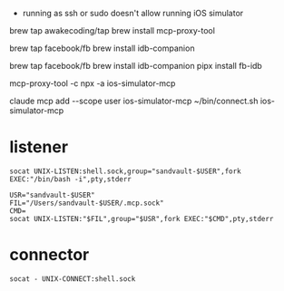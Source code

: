 - running as ssh or sudo doesn't allow running iOS simulator


brew tap awakecoding/tap
brew install mcp-proxy-tool

brew tap facebook/fb
brew install idb-companion

brew tap facebook/fb
brew install idb-companion
pipx install fb-idb

mcp-proxy-tool -c npx -a ios-simulator-mcp

claude mcp add --scope user ios-simulator-mcp ~/bin/connect.sh ios-simulator-mcp

# listener
```
socat UNIX-LISTEN:shell.sock,group="sandvault-$USER",fork EXEC:"/bin/bash -i",pty,stderr

USR="sandvault-$USER"
FIL="/Users/sandvault-$USER/.mcp.sock"
CMD=
socat UNIX-LISTEN:"$FIL",group="$USR",fork EXEC:"$CMD",pty,stderr
```

# connector
```
socat - UNIX-CONNECT:shell.sock
```
